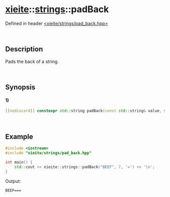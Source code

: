 # [xieite](../../xieite.md)\:\:[strings](../../strings.md)\:\:padBack
Defined in header [<xieite/strings/pad_back.hpp>](../../../include/xieite/strings/pad_back.hpp)

&nbsp;

## Description
Pads the back of a string.

&nbsp;

## Synopsis
#### 1)
```cpp
[[nodiscard]] constexpr std::string padBack(const std::string& value, std::size_t size, char padding = ' ') noexcept;
```

&nbsp;

## Example
```cpp
#include <iostream>
#include "xieite/strings/pad_back.hpp"

int main() {
    std::cout << xieite::strings::padBack("BEEF", 7, '=') << '\n';
}
```
Output:
```
BEEF===
```
